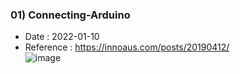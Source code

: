### 01) Connecting-Arduino
- Date : 2022-01-10
- Reference : https://innoaus.com/posts/20190412/  
![image](https://user-images.githubusercontent.com/77952321/148738836-80c098f0-4ee9-4442-80b5-2734f0007d7a.png)
